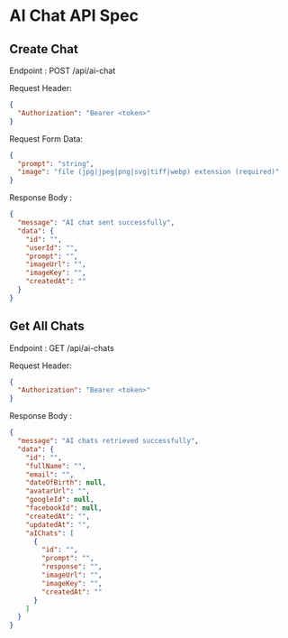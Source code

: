 # AI Chat API Spec

## Create Chat

Endpoint : POST /api/ai-chat

Request Header:

```json
{
  "Authorization": "Bearer <token>"
}
```

Request Form Data:

```json
{
  "prompt": "string",
  "image": "file (jpg|jpeg|png|svg|tiff|webp) extension (required)"
}
```

Response Body :

```json
{
  "message": "AI chat sent successfully",
  "data": {
    "id": "",
    "userId": "",
    "prompt": "",
    "imageUrl": "",
    "imageKey": "",
    "createdAt": ""
  }
}
```

## Get All Chats

Endpoint : GET /api/ai-chats

Request Header:

```json
{
  "Authorization": "Bearer <token>"
}
```

Response Body :

```json
{
  "message": "AI chats retrieved successfully",
  "data": {
    "id": "",
    "fullName": "",
    "email": "",
    "dateOfBirth": null,
    "avatarUrl": "",
    "googleId": null,
    "facebookId": null,
    "createdAt": "",
    "updatedAt": "",
    "aIChats": [
      {
        "id": "",
        "prompt": "",
        "response": "",
        "imageUrl": "",
        "imageKey": "",
        "createdAt": ""
      }
    ]
  }
}
```
